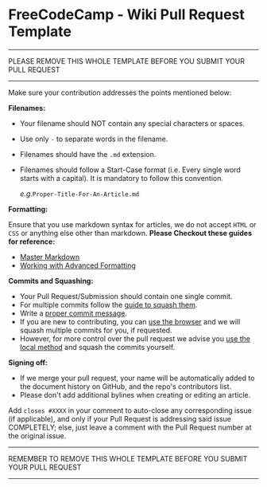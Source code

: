 # FreeCodeCamp - Wiki Pull Request Template

--------------------------------------------------------------------------------

PLEASE REMOVE THIS WHOLE TEMPLATE BEFORE YOU SUBMIT YOUR PULL REQUEST

--------------------------------------------------------------------------------

Make sure your contribution addresses the points mentioned below:

**Filenames:**
- Your filename should NOT contain any special characters or spaces.
- Use only `-` to separate words in the filename.
- Filenames should have the `.md` extension.
- Filenames should follow a Start-Case format (i.e. Every single word starts with a capital). It is mandatory to follow this convention.

    _e.g._`Proper-Title-For-An-Article.md`

**Formatting:**

Ensure that you use markdown syntax for articles, we do not accept `HTML` or `CSS` or anything else other than markdown. **Please Checkout these guides for reference:**
- [Master Markdown](https://guides.github.com/features/mastering-markdown/)
- [Working with Advanced Formatting](https://help.github.com/articles/working-with-advanced-formatting/)

**Commits and Squashing:**
- Your Pull Request/Submission should contain one single commit.
- For multiple commits follow the [guide to squash them](git-rebase#squashing-multiple-commits-into-one).
- Write a [proper commit message](Writing-great-git-commit-message).
- If you are new to contributing, you can [use the browser](Wiki-Guide-Online-Contribution) and we will squash multiple commits for you, if requested.
- However, for more control over the pull request we advise you [use the local method](Wiki-Contribute-Local-GUI) and squash the commits yourself.

**Signing off:**
- If we merge your pull request, your name will be automatically added to the document history on GitHub, and the repo's contributors list.
- Please don't add additional bylines when creating or editing an article.

Add `closes #XXXX` in your comment to auto-close any corresponding issue (if applicable), and only if your Pull Request is addressing said issue COMPLETELY; else, just leave a comment with the Pull Request number at the original issue.

--------------------------------------------------------------------------------

REMEMBER TO REMOVE THIS WHOLE TEMPLATE BEFORE YOU SUBMIT YOUR PULL REQUEST

--------------------------------------------------------------------------------
